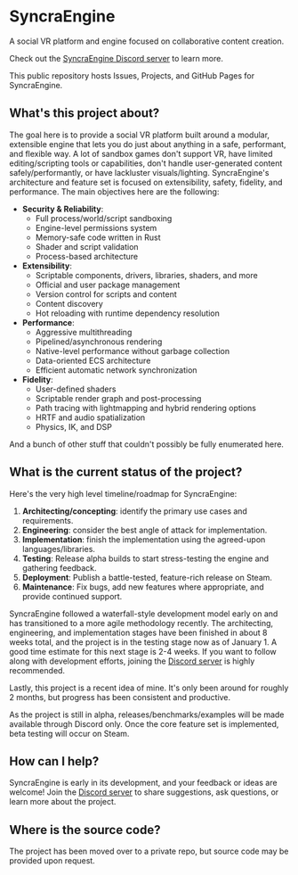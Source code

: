 # SyncraEngine

A social VR platform and engine focused on collaborative content creation.

Check out the [SyncraEngine Discord server](https://discord.gg/yxMagwQx9A) to learn more.

This public repository hosts Issues, Projects, and GitHub Pages for SyncraEngine.

## What's this project about?

The goal here is to provide a social VR platform built around a modular, extensible engine that lets you do just about anything in a safe, performant, and flexible way. A lot of sandbox games don't support VR, have limited editing/scripting tools or capabilities, don't handle user-generated content safely/performantly, or have lackluster visuals/lighting. SyncraEngine's architecture and feature set is focused on extensibility, safety, fidelity, and performance. The main objectives here are the following:

- **Security & Reliability**:
  - Full process/world/script sandboxing
  - Engine-level permissions system
  - Memory-safe code written in Rust
  - Shader and script validation
  - Process-based architecture
- **Extensibility**:
  - Scriptable components, drivers, libraries, shaders, and more
  - Official and user package management
  - Version control for scripts and content
  - Content discovery
  - Hot reloading with runtime dependency resolution
- **Performance**:
  - Aggressive multithreading
  - Pipelined/asynchronous rendering
  - Native-level performance without garbage collection
  - Data-oriented ECS architecture
  - Efficient automatic network synchronization
- **Fidelity**:
  - User-defined shaders
  - Scriptable render graph and post-processing
  - Path tracing with lightmapping and hybrid rendering options
  - HRTF and audio spatialization
  - Physics, IK, and DSP

And a bunch of other stuff that couldn't possibly be fully enumerated here.

## What is the current status of the project?

Here's the very high level timeline/roadmap for SyncraEngine:

1. **Architecting/concepting**: identify the primary use cases and requirements.
2. **Engineering**: consider the best angle of attack for implementation.
3. **Implementation**: finish the implementation using the agreed-upon languages/libraries.
4. **Testing**: Release alpha builds to start stress-testing the engine and gathering feedback.
5. **Deployment**: Publish a battle-tested, feature-rich release on Steam.
6. **Maintenance**: Fix bugs, add new features where appropriate, and provide continued support.

SyncraEngine followed a waterfall-style development model early on and has transitioned to a more agile methodology recently. The architecting, engineering, and implementation stages have been finished in about 8 weeks total, and the project is in the testing stage now as of January 1. A good time estimate for this next stage is 2-4 weeks. If you want to follow along with development efforts, joining the [Discord server](https://discord.gg/yxMagwQx9A) is highly recommended.

Lastly, this project is a recent idea of mine. It's only been around for roughly 2 months, but progress has been consistent and productive.

As the project is still in alpha, releases/benchmarks/examples will be made available through Discord only. Once the core feature set is implemented, beta testing will occur on Steam.

## How can I help?

SyncraEngine is early in its development, and your feedback or ideas are welcome! Join the [Discord server](https://discord.gg/yxMagwQx9A) to share suggestions, ask questions, or learn more about the project.

## Where is the source code?

The project has been moved over to a private repo, but source code may be provided upon request.
